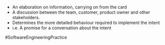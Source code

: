 - An elaboration on information, carrying on from the card
- A discussion between the team, customer, product owner and other stakeholders.
- Determines the more detailed behaviour required to implement the intent
- i.e. A promise for a conversation about the intent

#SoftwareEngineeringPractice 